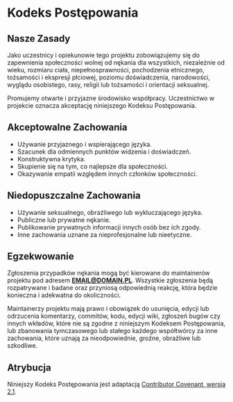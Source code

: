 # Kodeks Postępowania

## Nasze Zasady
Jako uczestnicy i opiekunowie tego projektu zobowiązujemy się do zapewnienia społeczności wolnej od nękania dla wszystkich, niezależnie od wieku, rozmiaru ciała, niepełnosprawności, pochodzenia etnicznego, tożsamości i ekspresji płciowej, poziomu doświadczenia, narodowości, wyglądu osobistego, rasy, religii lub tożsamości i orientacji seksualnej.

Promujemy otwarte i przyjazne środowisko współpracy. Uczestnictwo w projekcie oznacza akceptację niniejszego Kodeksu Postępowania.

## Akceptowalne Zachowania
- Używanie przyjaznego i wspierającego języka.
- Szacunek dla odmiennych punktów widzenia i doświadczeń.
- Konstruktywna krytyka.
- Skupienie się na tym, co najlepsze dla społeczności.
- Okazywanie empatii względem innych członków społeczności.

## Niedopuszczalne Zachowania
- Używanie seksualnego, obraźliwego lub wykluczającego języka.
- Publiczne lub prywatne nękanie.
- Publikowanie prywatnych informacji innych osób bez ich zgody.
- Inne zachowania uznane za nieprofesjonalne lub nieetyczne.

## Egzekwowanie
Zgłoszenia przypadków nękania mogą być kierowane do maintainerów projektu pod adresem **EMAIL@DOMAIN.PL**. Wszystkie zgłoszenia będą rozpatrywane i badane oraz przyniosą odpowiednią reakcję, która będzie konieczna i adekwatna do okoliczności.

Maintainerzy projektu mają prawo i obowiązek do usunięcia, edycji lub odrzucenia komentarzy, commitów, kodu, edycji wiki, zgłoszeń bugów czy innych wkładów, które nie są zgodne z niniejszym Kodeksem Postępowania, lub zbanowania tymczasowego lub stałego każdego współtwórcy za inne zachowania, które uznają za nieodpowiednie, groźne, obraźliwe lub szkodliwe.

## Atrybucja
Niniejszy Kodeks Postępowania jest adaptacją [Contributor Covenant, wersja 2.1](https://www.contributor-covenant.org/version/2/1/code_of_conduct.html).
